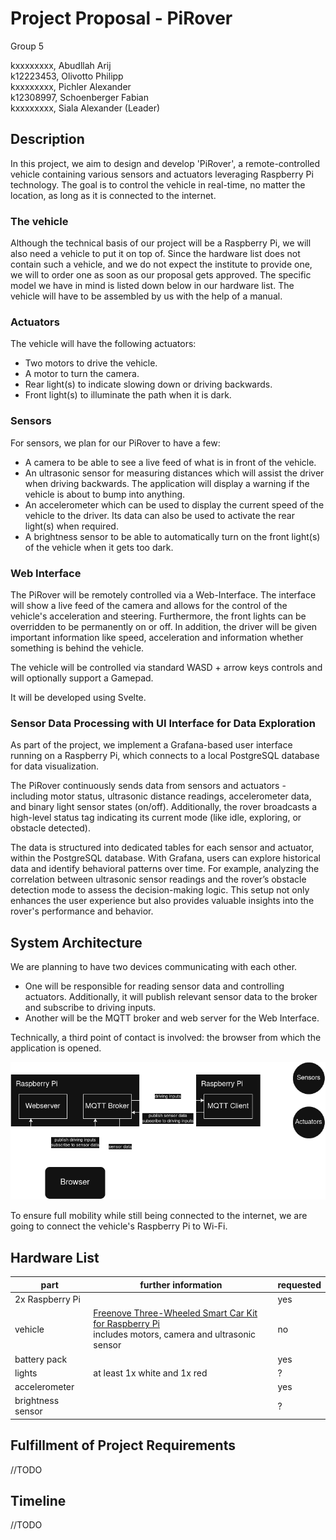 # Project Proposal - PiRover

Group 5

kxxxxxxxx, Abudllah Arij \
k12223453, Olivotto Philipp \
kxxxxxxxx, Pichler Alexander \
k12308997, Schoenberger Fabian \
kxxxxxxxx, Siala Alexander (Leader)

## Description

In this project, we aim to design and develop 'PiRover', a remote-controlled vehicle containing various sensors and actuators leveraging Raspberry Pi technology.
The goal is to control the vehicle in real-time, no matter the location, as long as it is connected to the internet.

### The vehicle

Although the technical basis of our project will be a Raspberry Pi, we will also need a vehicle to put it on top of. 
Since the hardware list does not contain such a vehicle, and we do not expect the institute to provide one, we will to order one as soon as our proposal gets approved. 
The specific model we have in mind is listed down below in our hardware list. 
The vehicle will have to be assembled by us with the help of a manual. 

### Actuators

The vehicle will have the following actuators:
- Two motors to drive the vehicle.
- A motor to turn the camera.
- Rear light(s) to indicate slowing down or driving backwards.
- Front light(s) to illuminate the path when it is dark.

### Sensors

For sensors, we plan for our PiRover to have a few:
- A camera to be able to see a live feed of what is in front of the vehicle.
- An ultrasonic sensor for measuring distances which will assist the driver when driving backwards. 
The application will display a warning if the vehicle is about to bump into anything.
- An accelerometer which can be used to display the current speed of the vehicle to the driver.
Its data can also be used to activate the rear light(s) when required.
- A brightness sensor to be able to automatically turn on the front light(s) of the vehicle when it gets too dark.

### Web Interface

The PiRover will be remotely controlled via a Web-Interface. 
The interface will show a live feed of the camera and allows for the control of the vehicle's acceleration and steering. 
Furthermore, the front lights can be overridden to be permanently on or off.
In addition, the driver will be given important information like speed, acceleration and information whether something is behind the vehicle.

The vehicle will be controlled via standard WASD + arrow keys controls and will optionally support a Gamepad.

It will be developed using Svelte.

### Sensor Data Processing with UI Interface for Data Exploration

As part of the project, we implement a Grafana-based user interface running on a Raspberry Pi, which connects to a local PostgreSQL database for data visualization.

The PiRover continuously sends data from sensors and actuators - including motor status, ultrasonic distance readings, accelerometer data, and binary light sensor states (on/off). 
Additionally, the rover broadcasts a high-level status tag indicating its current mode (like idle, exploring, or obstacle detected).

The data is structured into dedicated tables for each sensor and actuator, within the PostgreSQL database.
With Grafana, users can explore historical data and identify behavioral patterns over time. For example, analyzing the correlation between ultrasonic sensor readings and the rover’s obstacle detection mode to assess the decision-making logic.
This setup not only enhances the user experience but also provides valuable insights into the rover's performance and behavior.

## System Architecture

We are planning to have two devices communicating with each other.
- One will be responsible for reading sensor data and controlling actuators.
Additionally, it will publish relevant sensor data to the broker and subscribe to driving inputs.
- Another will be the MQTT broker and web server for the Web Interface.

Technically, a third point of contact is involved: the browser from which the application is opened.

![Architecture](img/architecture.png)

To ensure full mobility while still being connected to the internet, we are going to connect the vehicle's Raspberry Pi to Wi-Fi.

## Hardware List

| part              | further information                                                                                                                    | requested |
|-------------------|----------------------------------------------------------------------------------------------------------------------------------------|-----------|
| 2x Raspberry Pi   |                                                                                                                                        | yes       |
| vehicle           | [Freenove Three-Wheeled Smart Car Kit for Raspberry Pi](https://amzn.eu/d/hJ5U5ri) <br/> includes motors, camera and ultrasonic sensor | no        |
| battery pack      |                                                                                                                                        | yes       |
| lights            | at least 1x white and 1x red                                                                                                           | ?         |
| accelerometer     |                                                                                                                                        | yes       |
| brightness sensor |                                                                                                                                        | ?         |

## Fulfillment of Project Requirements

//TODO

## Timeline

//TODO

